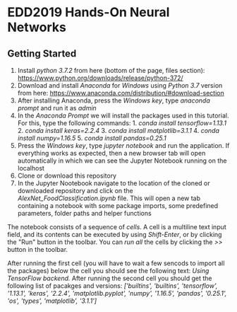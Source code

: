 # EDD2019 Hands-On Neural Networks

## Getting Started

1. Install *python 3.7.2* from here (bottom of the page, files section): https://www.python.org/downloads/release/python-372/
2. Download and install *Anaconda* for *Windows* using *Python 3.7* version from here: https://www.anaconda.com/distribution/#download-section
3. After installing Anaconda, press the *Windows key*, type *anaconda prompt* and run it as *admin*
4. In the *Anaconda Prompt* we will install the packages used in this tutorial. For this, type the following commands:
        1. *conda install tensorflow=1.13.1*
        2. *conda install keras=2.2.4*
        3. *conda install matplotlib=3.1.1*
        4. *conda install numpy=1.16.5*
        5. *conda install pandas=0.25.1*
5. Press the *Windows key*, type *jupyter notebook* and run the application. If everything works as expected, then a new browser tab will open automatically in which we can see the Jupyter Notebook running on the localhost
6. Clone or download this repository
7. In the Jupyter Nootebook navigate to the location of the cloned or downloaded repository and click on the *AlexNet_FoodClassification.ipynb* file. This will open a new tab containing a notebook with some package imports, some predefined parameters, folder paths and helper functions

The notebook consists of a sequence of *cells*. A cell is a multiline text input field, and its contents can be executed by using *Shift-Enter*, or by clicking the "Run" button in the toolbar. You can *run all* the cells by clicking the *>>* button in the toolbar.

After running the first cell (you will have to wait a few sencods to import all the packages) below the cell you should see the following text: *Using TensorFlow backend.*
After running the second cell you should get the following list of pacakges and versions:
           *['builtins',
           'builtins',
           'tensorflow',
           '1.13.1',
           'keras',
           '2.2.4',
           'matplotlib.pyplot',
           'numpy',
           '1.16.5',
           'pandas',
           '0.25.1',
           'os',
           'types',
           'matplotlib',
           '3.1.1']*
           
